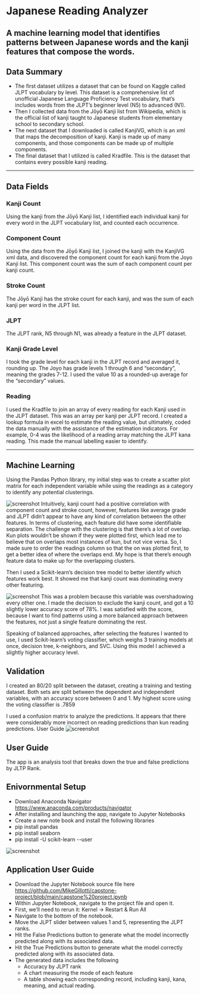 # Japanese Reading Analyzer

A machine learning model that identifies patterns between Japanese words and the kanji features that compose the words.
---

## Data Summary

- The first dataset utilizes a dataset that can be found on Kaggle called JLPT vocabulary by level. This dataset is a comprehensive list of unofficial Japanese Language Proficiency Test vocabulary, that’s includes words from the JLPT’s beginner level (N5) to advanced (N1).
- Then I collected data from the Jōyō Kanji list from Wikipedia, which is the official list of kanji taught to Japanese students from elementary school to secondary school.
- The next dataset that I downloaded is called KanjiVG, which is an xml that maps the decomposition of kanji. Kanji is made up of many components, and those components can be made up of multiple components.
- The final dataset that I utilized is called Kradfile. This is the dataset that contains every possible kanji reading.

---

## Data Fields
### Kanji Count
Using the kanji from the Jōyō Kanji list, I identified each individual kanji for every word in the JLPT vocabulary list, and counted each occurrence.
### Component Count
Using the data from the Jōyō Kanji list, I joined the kanji with the KanjiVG xml data, and discovered the component count for each kanji from the Joyo Kanji list. This component count was the sum of each component count per kanji count.
### Stroke Count
The Jōyō Kanji has the stroke count for each kanji, and was the sum of each kanji per word in the JLPT list.
### JLPT
The JLPT rank, N5 through N1, was already a feature in the JLPT dataset.
### Kanji Grade Level
I took the grade level for each kanji in the JLPT record and averaged it, rounding up. The Joyo has grade levels 1 through 6 and “secondary”, meaning the grades 7-12. I used the value 10 as a rounded-up average for the “secondary” values.
### Reading
I used the Kradfile to join an array of every reading for each Kanji used in the JLPT dataset. This was an array per kanji per JLPT record. I created a lookup formula in excel to estimate the reading value, but ultimately, coded the data manually with the assistance of the estimation indicators. For example, 0-4 was the likelihood of a reading array matching the JLPT kana reading. This made the manual labelling easier to identify.

---

## Machine Learning
Using the Pandas Python library, my initial step was to create a scatter plot matrix for each independent variable while using the readings as a category to identify any potential clusterings.

![screenshot](/capstone%20screenshot%201.JPG)
Intuitively, kanji count had a positive correlation with component count and stroke count, however, features like average grade and JLPT didn’t appear to have any kind of correlation between the other features. In terms of clustering, each feature did have some identifiable separation. The challenge with the clustering is that there’s a lot of overlap. Kun plots wouldn’t be shown if they were plotted first, which lead me to believe that on overlaps most instances of kun, but not vice versa. So, I made sure to order the readings column so that the on was plotted first, to get a better idea of where the overlaps end. My hope is that there’s enough feature data to make up for the overlapping clusters.



Then I used a Scikit-learn’s decision tree model to better identify which features work best. It showed me that kanji count was dominating every other featuring.

![screenshot](/capstone%20screenshot%202.JPG)
This was a problem because this variable was overshadowing every other one. I made the decision to exclude the kanji count, and got a
10 slightly lower accuracy score of 78%. I was satisfied with the score, because I want to find patterns using a more balanced approach between the features, not just a single feature dominating the rest.

Speaking of balanced approaches, after selecting the features I wanted to use, I used Scikit-learn’s voting classifier, which weighs 3 training models at once, decision tree, k-neighbors, and SVC. Using this model I achieved a slightly higher accuracy level.

## Validation
I created an 80/20 split between the dataset, creating a training and testing dataset. Both sets are split between the dependent and independent variables, with an accuracy score between 0 and 1. My highest score using the voting classifier is .7859

I used a confusion matrix to analyze the predictions. It appears that there were considerably more incorrect on reading predictions than kun reading predictions.
User Guide
![screenshot](/capstone%20screenshot%203.JPG)


## User Guide
The app is an analysis tool that breaks down the true and false predictions by JLTP Rank.
## Enivornmental Setup
- Download Anaconda Navigator https://www.anaconda.com/products/navigator
- After installing and launching the app, navigate to Jupyter Notebooks
- Create a new note book and install the following libraries
- pip install pandas
- pip install seaborn
- pip install -U scikit-learn --user

![screenshot](/capstone%20screenshot%204.JPG)

## Application User Guide
- Download the Jupyter Notebook source file here https://github.com/MikeGillotti/capstone-project/blob/main/capstone%20project.ipynb
- Within Jupyter Notebook, navigate to the project file and open it.
- First, we’ll need to rerun it: Kernel -> Restart & Run All
- Navigate to the bottom of the notebook.
- Move the JLPT slider between values 1 and 5, representing the JLPT ranks.
- Hit the False Predictions button to generate what the model incorrectly predicted along with its associated data.
- Hit the True Predictions button to generate what the model correctly predicted along with its associated data.
- The generated data includes the following
  - Accuracy by JLPT rank
  - A chart measuring the mode of each feature
  - A table showing each corresponding record, including kanji, kana, meaning, and actual reading.
